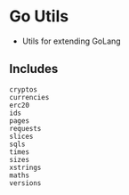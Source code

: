 # Go Utils
* Utils for extending GoLang

## Includes
```
cryptos
currencies
erc20
ids
pages
requests
slices
sqls
times
sizes
xstrings
maths
versions
```
